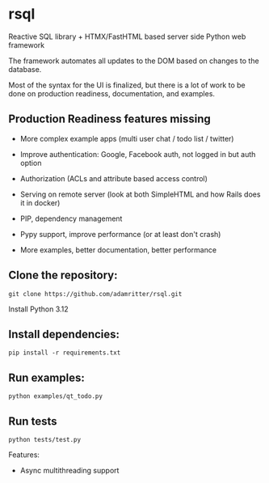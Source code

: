 # rsql
 Reactive SQL library + HTMX/FastHTML based server side Python web framework

 The framework automates all updates to the DOM based on changes to the database.

 Most of the syntax for the UI is finalized, but there is a lot of work to be done on
 production readiness, documentation, and examples.

 ## Production Readiness features missing
 - More complex example apps (multi user chat / todo list / twitter)
 - Improve authentication: Google, Facebook auth, not logged in but auth option
 - Authorization (ACLs and attribute based access control)
 - Serving on remote server (look at both SimpleHTML and how Rails does it in docker)
 
 - PIP, dependency management
 - Pypy support, improve performance (or at least don't crash)
 - More examples, better documentation, better performance

## Clone the repository:
```
git clone https://github.com/adamritter/rsql.git
```

Install Python 3.12

## Install dependencies:
```
pip install -r requirements.txt
```

## Run examples:
```
python examples/qt_todo.py
```

## Run tests
```
python tests/test.py
```

Features:
- Async multithreading support